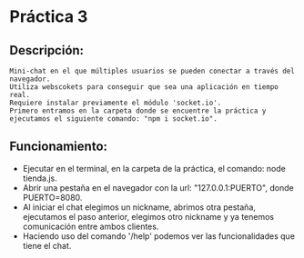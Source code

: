  # Práctica 3

## Descripción:
    Mini-chat en el que múltiples usuarios se pueden conectar a través del navegador. 
    Utiliza webscokets para conseguir que sea una aplicación en tiempo real.
    Requiere instalar previamente el módulo 'socket.io'. 
    Primero entramos en la carpeta donde se encuentre la práctica y ejecutamos el siguiente comando: "npm i socket.io".

## Funcionamiento:
- Ejecutar en el terminal, en la carpeta de la práctica, el comando: node tienda.js.
- Abrir una pestaña en el navegador con la url: "127.0.0.1:PUERTO", donde PUERTO=8080.
- Al iniciar el chat elegimos un nickname, abrimos otra pestaña, ejecutamos el paso anterior, 
    elegimos otro nickname y ya tenemos comunicación entre ambos clientes. 
- Haciendo uso del comando '/help' podemos ver las funcionalidades que tiene el chat.
